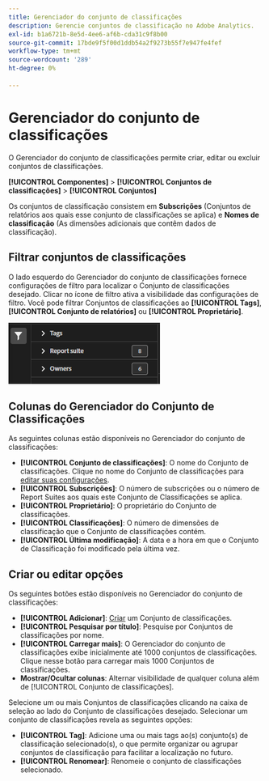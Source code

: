 ```yaml
---
title: Gerenciador do conjunto de classificações
description: Gerencie conjuntos de classificação no Adobe Analytics.
exl-id: b1a6721b-8e5d-4ee6-af6b-cda31c9f8b00
source-git-commit: 17bde9f5f00d1ddb54a2f9273b55f7e947fe4fef
workflow-type: tm+mt
source-wordcount: '289'
ht-degree: 0%

---
```


# Gerenciador do conjunto de classificações

O Gerenciador do conjunto de classificações permite criar, editar ou excluir conjuntos de classificações.

**[!UICONTROL Componentes]** > **[!UICONTROL Conjuntos de classificações]** > **[!UICONTROL Conjuntos]**

Os conjuntos de classificação consistem em **Subscrições** (Conjuntos de relatórios aos quais esse conjunto de classificações se aplica) e **Nomes de classificação** (As dimensões adicionais que contêm dados de classificação).

## Filtrar conjuntos de classificações

O lado esquerdo do Gerenciador do conjunto de classificações fornece configurações de filtro para localizar o Conjunto de classificações desejado. Clicar no ícone de filtro ativa a visibilidade das configurações de filtro. Você pode filtrar Conjuntos de classificações ao **[!UICONTROL Tags]**, **[!UICONTROL Conjunto de relatórios]** ou **[!UICONTROL Proprietário]**.

![Filtros do conjunto de classificações](../assets/classification-set-filters.png)

## Colunas do Gerenciador do Conjunto de Classificações

As seguintes colunas estão disponíveis no Gerenciador do conjunto de classificações:

* **[!UICONTROL Conjunto de classificações]**: O nome do Conjunto de classificações. Clique no nome do Conjunto de classificações para [editar suas configurações](settings.md).
* **[!UICONTROL Subscrições]**: O número de subscrições ou o número de Report Suites aos quais este Conjunto de Classificações se aplica.
* **[!UICONTROL Proprietário]**: O proprietário do Conjunto de classificações.
* **[!UICONTROL Classificações]**: O número de dimensões de classificação que o Conjunto de classificações contém.
* **[!UICONTROL Última modificação]**: A data e a hora em que o Conjunto de Classificação foi modificado pela última vez.

## Criar ou editar opções

Os seguintes botões estão disponíveis no Gerenciador do conjunto de classificações:

* **[!UICONTROL Adicionar]**: [Criar](create.md) um Conjunto de classificações.
* **[!UICONTROL Pesquisar por título]**: Pesquise por Conjuntos de classificações por nome.
* **[!UICONTROL Carregar mais]**: O Gerenciador do conjunto de classificações exibe inicialmente até 1000 conjuntos de classificações. Clique nesse botão para carregar mais 1000 Conjuntos de classificações.
* **Mostrar/Ocultar colunas**: Alternar visibilidade de qualquer coluna além de [!UICONTROL Conjunto de classificações].

Selecione um ou mais Conjuntos de classificações clicando na caixa de seleção ao lado do Conjunto de classificações desejado. Selecionar um conjunto de classificações revela as seguintes opções:

* **[!UICONTROL Tag]**: Adicione uma ou mais tags ao(s) conjunto(s) de classificação selecionado(s), o que permite organizar ou agrupar conjuntos de classificação para facilitar a localização no futuro.
* **[!UICONTROL Renomear]**: Renomeie o conjunto de classificações selecionado.

